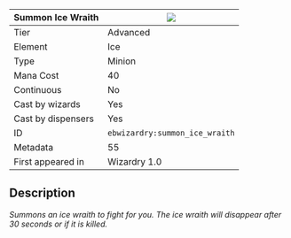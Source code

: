 | Summon Ice Wraith |![](https://github.com/Electroblob77/Wizardry/blob/1.12.2/src/main/resources/assets/ebwizardry/textures/spells/ebwizardry:summon_ice_wraith.png)|
|---|---|
| Tier | Advanced |
| Element | Ice |
| Type | Minion |
| Mana Cost | 40 |
| Continuous | No |
| Cast by wizards | Yes |
| Cast by dispensers | Yes |
| ID | `ebwizardry:summon_ice_wraith` |
| Metadata | 55 |
| First appeared in | Wizardry 1.0 |
## Description
_Summons an ice wraith to fight for you. The ice wraith will disappear after 30 seconds or if it is killed._